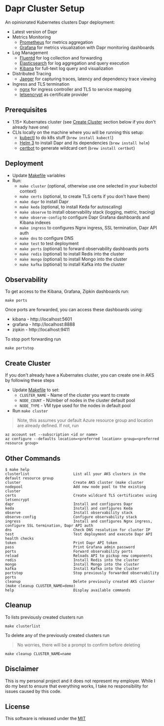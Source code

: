 # Dapr Cluster Setup

An opinionated Kubernetes clusters Dapr deployment:

* Latest version of Dapr
* Metrics Monitoring
  * [Prometheus](https://prometheus.io/) for metrics aggregation
  * [Grafana](https://grafana.com/) for metrics visualization with Dapr monitoring dashboards
* Log Management
  * [Fluentd](https://www.fluentd.org/) for log collection and forwarding
  * [Elasticsearch](https://www.elastic.co/) for log aggregation and query execution
  * [Kibana](https://www.elastic.co/products/kibana) for full-text log query and visualization
* Distributed Tracing
  * [Jaeger](https://www.jaegertracing.io/) for capturing traces, latency and dependency trace viewing
* Ingress and TLS termination
  * [ngnx](https://nginx.org/en/) for ingress controller and TLS to service mapping 
  * [letsencrypt](https://letsencrypt.org/) as certificate provider
  
## Prerequisites

* 1.15+ Kubernates cluster (see [Create Cluster](#create-cluster) section below if you don't already have one)
* CLIs locally on the machine where you will be running this setup:
  * [kubectl](https://kubernetes.io/docs/tasks/tools/install-kubectl/) to do k8s stuff (`brew install kubectl`)
  * [Helm 3](https://helm.sh/docs/intro/install/) to install Dapr and its dependencies (`brew install helm`)
  * [certbot](https://certbot.eff.org/lets-encrypt/osx-other.html) to generate wildcard cert (`brew install certbot`)

## Deployment 

* Update [Makefile](./Makefile) variables
* Run:
  * `make cluster` (optional, otherwise use one selected in your kubectol context)
  * `make certs` (optional, to create TLS certs if you don't have them)
  * `make dapr` to install Dapr
  * `make keda` (optional, to install Keda for autoscaling)
  * `make observe` to install observability stack (logging, metric, tracing)
  * `make observe-config` to configure Dapr Grafana dashboards and Kibana indexes
  * `make ingress` to configures Ngnx ingress, SSL termination, Dapr API auth
  * `make dns` to configure DNS
  * `make test` to test deployment 
  * `make ports` (optional) to forward observability dashboards ports
  * `make redis` (optional) to install Redis into the cluster 
  * `make mongo` (optional) to install Mongo into the cluster 
  * `make kafka` (optional) to install Kafka into the cluster 

## Observability

To get access to the Kibana, Grafana, Zipkin dashboards run:

```shell
make ports
```

Once ports are forwarded, you can access these dashboards using: 

* kibana - http://localhost:5601
* grafana - http://localhost:8888
* zipkin - http://localhost:9411

To stop port forwarding run 

```shell
make portstop
```

## Create Cluster

If you don't already have a Kubernates cluster, you can create one in AKS by following these steps

* Update [Makefile](./Makefile) to set:
  * `CLUSTER_NAME` - Name of the cluster you want to create 
  * `NODE_COUNT` - NUmber of nodes in the cluster default pool
  * `NODE_TYPE` - VM type used for the nodes in default pool 
* Run `make cluster`

> Note, this assumes your default Azure resource group and location are already defined. If not, run

```shell
az account set --subscription <id or name>
az configure --defaults location=<preferred location> group=<preferred resource group>
```

## Other Commands 

```shell
$ make help
clusterlist                    List all your AKS clusters in the default resource group
cluster                        Create AKS cluster (make cluster
nodepool                       Add new node pool to the existing cluster
certs                          Create wildcard TLS certificates using letsencrypt
dapr                           Install and configures Dapr
keda                           Install and configures Keda
observe                        Install observability stack
observe-config                 Configure observability stack
ingress                        Install and configures Ngnx ingress, configure SSL termination, Dapr API auth
dns                            Check DNS resolution for cluster IP
test                           Test deployment and execute Dapr API health checks
token                          Print Dapr API token
pass                           Print Grafana admin password
ports                          Forward observability ports
reload                         Reloads API to pickup new components
redis                          Install Redis into the cluster
mongo                          Install Mongo into the cluster
kafka                          Install Kafka into the cluster
portstop                       Stop previously forwarded observability ports
cleanup                        Delete previously created AKS cluster (make cleanup CLUSTER_NAME=demo)
help                           Display available commands
```

## Cleanup

To lists previously created clusters run 

```shell
make clusterlist
```

To delete any of the previously created clusters run 

> No worries, there will be a prompt to confirm before deleting

```shell
make cleanup CLUSTER_NAME=name
```

## Disclaimer

This is my personal project and it does not represent my employer. While I do my best to ensure that everything works, I take no responsibility for issues caused by this code.

## License

This software is released under the [MIT](../LICENSE)